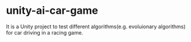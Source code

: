 # unity-ai-car-game

It is a Unity project to test different algorithms(e.g. evoluionary algorithms) for car driving in a racing game.
